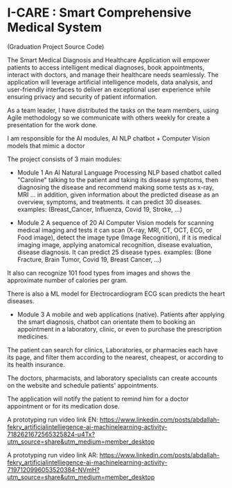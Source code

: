# I-CARE : Smart Comprehensive Medical System
(Graduation Project Source Code)


The Smart Medical Diagnosis and Healthcare Application will empower patients to access intelligent medical diagnoses, book appointments, interact with doctors, and manage their healthcare needs seamlessly.
The application will leverage artificial intelligence models, data analysis, and user-friendly interfaces to deliver an exceptional user experience while ensuring privacy and security of patient information.

As a team leader, I have distributed the tasks on the team members, using Agile methodology so we communicate with others weekly for create a presentation for the work done.

I am responsible for the AI modules,
AI NLP chatbot + Computer Vision models that mimic a doctor

The project consists of 3 main modules:

- Module 1
An AI Natural Language Processing NLP based chatbot called "Caroline" talking to the patient and taking its disease symptoms, then diagnosing the disease and recommend making some tests as x-ray, MRI ... in addition, given information about the predicted disease as an overview, symptoms, and treatments.
it can predict 30 diseases.
examples: (Breast_Cancer, Influenza, Covid 19, Stroke, ...)

- Module 2
A sequence of 20 AI Computer Vision models for scanning medical imaging and tests it can scan (X-ray, MRI, CT, OCT, ECG, or Food image), detect the image type (Image Recognition), if it is medical imaging image, applying anatomical recognition, disease evaluation, disease diagnosis.
It can predict 25 disease types.
examples: (Bone Fracture, Brain Tumor, Covid 19, Breast Cancer, ...)

It also can recognize 101 food types from images and shows the approximate number of calories per gram.

There is also a ML model for Electrocardiogram ECG scan predicts the heart diseases.

- Module 3
A mobile and web applications (native).
Patients after applying the smart diagnosis, chatbot can orientate them to booking an appointment in a laboratory, clinic, or even to purchase the prescription medicines.

The patient can search for clinics, Laboratories, or pharmacies each have its page, and filter them according to the nearest, cheapest, or according to its health insurance.

The doctors, pharmacists, and laboratory specialists can create accounts on the website and schedule patients' appointments.

The application will notify the patient to remind him for a doctor appointment or for its medication dose.

A prototyping run video link EN: https://www.linkedin.com/posts/abdallah-fekry_artificialintelliegence-ai-machinelearning-activity-7182621672565325824-u4Tx?utm_source=share&utm_medium=member_desktop

A prototyping run video link AR: https://www.linkedin.com/posts/abdallah-fekry_artificialintelliegence-ai-machinelearning-activity-7197120996053520384-NVmH?utm_source=share&utm_medium=member_desktop
